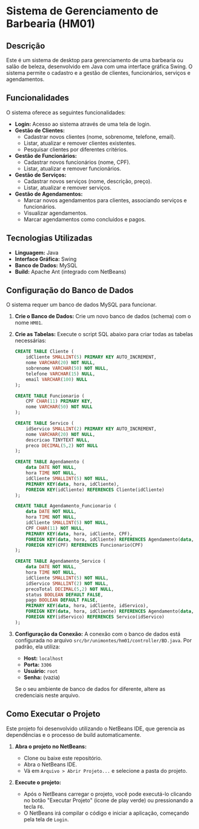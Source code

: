 # Sistema de Gerenciamento de Barbearia (HM01)

## Descrição

Este é um sistema de desktop para gerenciamento de uma barbearia ou salão de beleza, desenvolvido em Java com uma interface gráfica Swing. O sistema permite o cadastro e a gestão de clientes, funcionários, serviços e agendamentos.

## Funcionalidades

O sistema oferece as seguintes funcionalidades:

*   **Login:** Acesso ao sistema através de uma tela de login.
*   **Gestão de Clientes:**
    *   Cadastrar novos clientes (nome, sobrenome, telefone, email).
    *   Listar, atualizar e remover clientes existentes.
    *   Pesquisar clientes por diferentes critérios.
*   **Gestão de Funcionários:**
    *   Cadastrar novos funcionários (nome, CPF).
    *   Listar, atualizar e remover funcionários.
*   **Gestão de Serviços:**
    *   Cadastrar novos serviços (nome, descrição, preço).
    *   Listar, atualizar e remover serviços.
*   **Gestão de Agendamentos:**
    *   Marcar novos agendamentos para clientes, associando serviços e funcionários.
    *   Visualizar agendamentos.
    *   Marcar agendamentos como concluídos e pagos.

## Tecnologias Utilizadas

*   **Linguagem:** Java
*   **Interface Gráfica:** Swing
*   **Banco de Dados:** MySQL
*   **Build:** Apache Ant (integrado com NetBeans)

## Configuração do Banco de Dados

O sistema requer um banco de dados MySQL para funcionar.

1.  **Crie o Banco de Dados:**
    Crie um novo banco de dados (schema) com o nome `HM01`.

2.  **Crie as Tabelas:**
    Execute o script SQL abaixo para criar todas as tabelas necessárias:

    ```sql
    CREATE TABLE Cliente (
        idCliente SMALLINT(5) PRIMARY KEY AUTO_INCREMENT,
        nome VARCHAR(20) NOT NULL,
        sobrenome VARCHAR(50) NOT NULL,
        telefone VARCHAR(15) NULL,
        email VARCHAR(100) NULL
    );

    CREATE TABLE Funcionario (
        CPF CHAR(11) PRIMARY KEY,
        nome VARCHAR(50) NOT NULL
    );

    CREATE TABLE Servico (
        idServico SMALLINT(2) PRIMARY KEY AUTO_INCREMENT,
        nome VARCHAR(20) NOT NULL,
        descricao TINYTEXT NULL,
        preco DECIMAL(5,2) NOT NULL
    );

    CREATE TABLE Agendamento (
        data DATE NOT NULL,
        hora TIME NOT NULL,
        idCliente SMALLINT(5) NOT NULL,
        PRIMARY KEY(data, hora, idCliente),
        FOREIGN KEY(idCliente) REFERENCES Cliente(idCliente)
    );

    CREATE TABLE Agendamento_Funcionario (
        data DATE NOT NULL,
        hora TIME NOT NULL,
        idCliente SMALLINT(5) NOT NULL,
        CPF CHAR(11) NOT NULL,
        PRIMARY KEY(data, hora, idCliente, CPF),
        FOREIGN KEY(data, hora, idCliente) REFERENCES Agendamento(data, hora, idCliente),
        FOREIGN KEY(CPF) REFERENCES Funcionario(CPF)
    );

    CREATE TABLE Agendamento_Servico (
        data DATE NOT NULL,
        hora TIME NOT NULL,
        idCliente SMALLINT(5) NOT NULL,
        idServico SMALLINT(2) NOT NULL,
        precoTotal DECIMAL(5,2) NOT NULL,
        status BOOLEAN DEFAULT FALSE,
        pago BOOLEAN DEFAULT FALSE,
        PRIMARY KEY(data, hora, idCliente, idServico),
        FOREIGN KEY(data, hora, idCliente) REFERENCES Agendamento(data, hora, idCliente),
        FOREIGN KEY(idServico) REFERENCES Servico(idServico)
    );
    ```

3.  **Configuração da Conexão:**
    A conexão com o banco de dados está configurada no arquivo `src/br/unimontes/hm01/controller/BD.java`. Por padrão, ela utiliza:
    *   **Host:** `localhost`
    *   **Porta:** `3306`
    *   **Usuário:** `root`
    *   **Senha:** (vazia)

    Se o seu ambiente de banco de dados for diferente, altere as credenciais neste arquivo.

## Como Executar o Projeto

Este projeto foi desenvolvido utilizando o NetBeans IDE, que gerencia as dependências e o processo de build automaticamente.

1.  **Abra o projeto no NetBeans:**
    *   Clone ou baixe este repositório.
    *   Abra o NetBeans IDE.
    *   Vá em `Arquivo > Abrir Projeto...` e selecione a pasta do projeto.

2.  **Execute o projeto:**
    *   Após o NetBeans carregar o projeto, você pode executá-lo clicando no botão "Executar Projeto" (ícone de play verde) ou pressionando a tecla `F6`.
    *   O NetBeans irá compilar o código e iniciar a aplicação, começando pela tela de `Login`.
